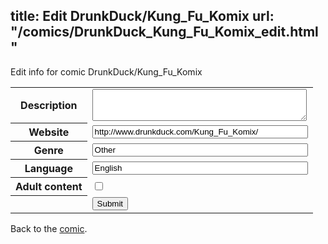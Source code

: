 title: Edit DrunkDuck/Kung_Fu_Komix
url: "/comics/DrunkDuck_Kung_Fu_Komix_edit.html"
---
Edit info for comic DrunkDuck/Kung_Fu_Komix

<form name="comic" action="http://gaepostmail.appspot.com/comic/" method="post">
<table class="comicinfo">
<tr>
<th>Description</th><td><textarea name="description" cols="40" rows="3"></textarea></td>
</tr>
<tr>
<th>Website</th><td><input type="text" name="url" value="http://www.drunkduck.com/Kung_Fu_Komix/" size="40"/></td>
</tr>
<tr>
<th>Genre</th><td><input type="text" name="genre" value="Other" size="40"/></td>
</tr>
<tr>
<th>Language</th><td><input type="text" name="language" value="English" size="40"/></td>
</tr>
<tr>
<th>Adult content</th><td><input type="checkbox" name="adult" value="adult" /></td>
</tr>
<tr>
<th></th><td>
<input type="hidden" name="comic" value="DrunkDuck_Kung_Fu_Komix" />
<input type="submit" name="submit" value="Submit" />
</td>
</tr>
</table>
</form>

Back to the [comic](DrunkDuck_Kung_Fu_Komix.html).

